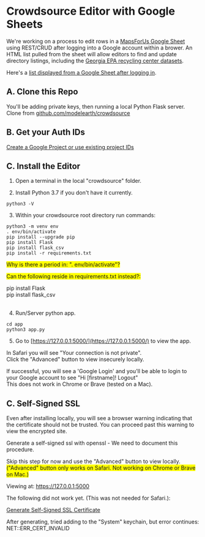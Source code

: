 
# Crowdsource Editor with Google Sheets

We're working on a process to edit rows in a [MapsForUs Google Sheet](../community/map/mapsforus) using REST/CRUD after logging into a Google account within a brower.  An HTML list pulled from the sheet will allow editors to find and update directory listings, including the [Georgia EPA recycling center datasets](https://data.georgia.org/#recycling).  

Here's a <a href="gsample">list displayed from a Google Sheet after logging in</a>.  

## A. Clone this Repo

You'll be adding private keys, then running a local Python Flask server.  
Clone from <a href="https://github.com/modelearth/crowdsource">github.com/modelearth/crowdsource</a>  

## B. Get your Auth IDs

[Create a Google Project or use existing project IDs](editor)  

## C. Install the Editor

1. Open a terminal in the local "crowdsource" folder.

1. Install Python 3.7 if you don't have it currently.  

```
python3 -V
```

3. Within your crowdsource root directory run commands:
```
python3 -m venv env
. env/bin/activate
pip install --upgrade pip
pip install Flask
pip install flask_csv
pip install -r requirements.txt
```
<span style="background-color: #FFFF00">Why is there a period in: ". env/bin/activate"?</span>  

<span style="background-color: #FFFF00">Can the following reside in requirements.txt instead?:</span>  

pip install Flask  
pip install flask_csv  
<br>

4. Run/Server python app.

```
cd app
python3 app.py
```
5. Go to [https://127.0.0.1:5000/](https://127.0.0.1:5000/) to view the app.  
<!-- Doesn't show same: or [http://localhost:5000/](http://localhost:5000/) -->


In Safari you will see "Your connection is not private".  
Click the "Advanced" button to view insecurely locally.  

If successful, you will see a 'Google Login' and you'll be able to login to your Google account to see "Hi [firstname]! Logout"  
This does not work in Chrome or Brave (tested on a Mac).   


## C. Self-Signed SSL

Even after installing locally, you will see a browser warning indicating that the certificate should not be trusted. You can proceed past this warning to view the encrypted site. 

Generate a self-signed ssl with openssl - We need to document this procedure.  

Skip this step for now and use the "Advanced" button to view locally.  
<span style="background-color: #FFFF00">("Advanced" button only works on Safari. Not working on Chrome or Brave on Mac.)</span>  

Viewing at: <a href="https://127.0.0.1:5000">https://127.0.0.1:5000</a>   

The following did not work yet. (This was not needed for Safari.):  

<a href="https://devcenter.heroku.com/articles/ssl-certificate-self">Generate Self-Signed SSL Certificate</a><br>

After generating, tried adding to the "System" keychain, but error continues: NET::ERR\_CERT\_INVALID

<!--
## D. For MapsForUs Auth

To do: [Config to avoid Unverified apps error](https://support.google.com/cloud/answer/7454865) - To include email in [MapsForUs comment](../community/) in our copy of the MapsforUS Google Sheet Template.


Also did for gsample

Added model.earth as authorized domain on "OAuth consent screen"
(Only allows top level domain, like model.earth)

https://console.developers.google.com/apis/credentials/consent/edit?project=georgia-directory&duration=P1D

And here too (verify via HTML):

https://console.developers.google.com/apis/credentials/domainverification?project=georgia-directory

-->

<!--
 Progress: (Not currently working)  
[&#x2714;] Login/Logout with google.  
 [&#x2714;] Store login details in sqlitedb - to be changed later.  
 [&#x2714;] Show/Hide edit menu on Login/Logout.  
 [ &nbsp; ] Edit form.  
-->
